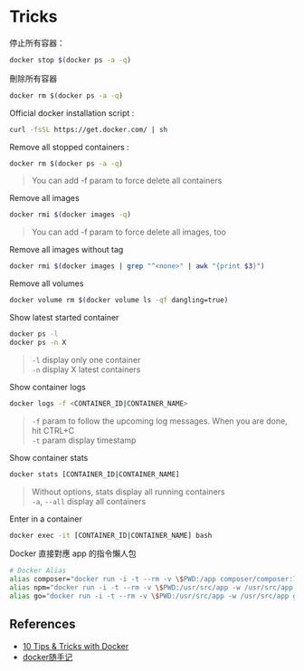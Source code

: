Tricks
======

停止所有容器：

```bash
docker stop $(docker ps -a -q) 
```

刪除所有容器

```bash
docker rm $(docker ps -a -q)
```

Official docker installation script :

```bash
curl -fsSL https://get.docker.com/ | sh
```

Remove all stopped containers :

```bash
docker rm $(docker ps -a -q)
```

> You can add -f param to force delete all containers

Remove all images

```bash
docker rmi $(docker images -q)
```

> You can add -f param to force delete all images, too

Remove all images without tag

```bash
docker rmi $(docker images | grep "^<none>" | awk "{print $3}")
```

Remove all volumes

```bash
docker volume rm $(docker volume ls -qf dangling=true)
```

Show latest started container

```bash
docker ps -l
docker ps -n X
```

> `-l` display only one container  
> `-n` display X latest containers

Show container logs

```bash
docker logs -f <CONTAINER_ID|CONTAINER_NAME>
```

> `-f` param to follow the upcoming log messages. When you are done, hit CTRL+C  
> `-t` param display timestamp

Show container stats

```bash
docker stats [CONTAINER_ID|CONTAINER_NAME]
```

> Without options, stats display all running containers  
> `-a`, `--all` display all containers

Enter in a container

```bash
docker exec -it [CONTAINER_ID|CONTAINER_NAME] bash
```

Docker 直接對應 app 的指令懶人包

```bash
# Docker Alias
alias composer="docker run -i -t --rm -v \$PWD:/app composer/composer:1.1-alpine"
alias npm="docker run -i -t --rm -v \$PWD:/usr/src/app -w /usr/src/app node:6.3-slim npm"
alias go="docker run -i -t --rm -v \$PWD:/usr/src/app -w /usr/src/app golang:1.6-alpine go"
```

References
----------

* [10 Tips & Tricks with Docker](https://mercurenews.com/en/10-tips-tricks-with-docker/)
* [docker随手记](http://knktc.com/2014/08/09/docker-cheat-sheet/)
